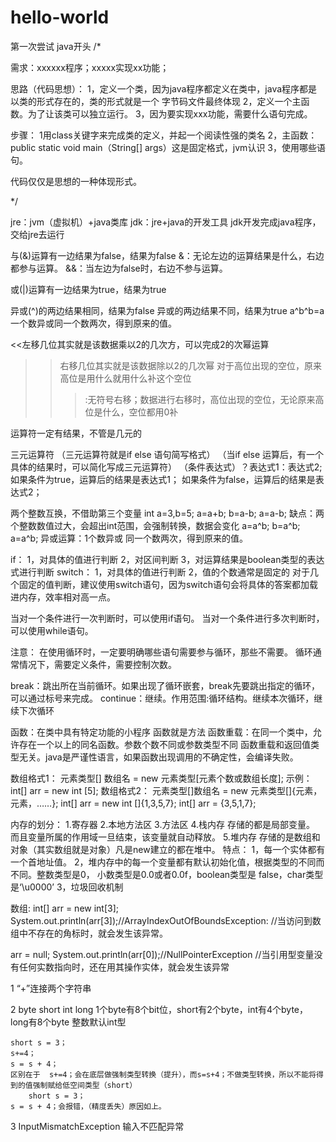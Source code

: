 # hello-world
第一次尝试
java开头
/*

需求：xxxxxx程序；xxxxx实现xx功能；

思路（代码思想）：
	1，定义一个类，因为java程序都定义在类中，java程序都是以类的形式存在的，类的形式就是一个	       字节码文件最终体现
	2，定义一个主函数。为了让该类可以独立运行。
	3，因为要实现xxx功能，需要什么语句完成。

步骤：
	1用class关键字来完成类的定义，并起一个阅读性强的类名
	2，主函数：public static void main（String[] args）这是固定格式，jvm认识
	3，使用哪些语句。

代码仅仅是思想的一种体现形式。

*/



jre：jvm（虚拟机）+java类库
jdk：jre+java的开发工具
jdk开发完成java程序，交给jre去运行   



与(&)运算有一边结果为false，结果为false
&：无论左边的运算结果是什么，右边都参与运算。
&&：当左边为false时，右边不参与运算。

或(|)运算有一边结果为true，结果为true

异或(^)的两边结果相同，结果为false
异或的两边结果不同，结果为true
a^b^b=a  一个数异或同一个数两次，得到原来的值。



<<左移几位其实就是该数据乘以2的几次方，可以完成2的次幂运算

>>右移几位其实就是该数据除以2的几次幂
对于高位出现的空位，原来高位是用什么就用什么补这个空位
>>>:无符号右移；数据进行右移时，高位出现的空位，无论原来高位是什么，空位都用0补


运算符一定有结果，不管是几元的

三元运算符  （三元运算符就是if else 语句简写格式）
（当if else 运算后，有一个具体的结果时，可以简化写成三元运算符）
（条件表达式）？表达式1：表达式2;
如果条件为true，运算后的结果是表达式1；
如果条件为false，运算后的结果是表达式2；



两个整数互换，不借助第三个变量
int a=3,b=5;
a=a+b;
b=a-b;
a=a-b;
缺点：两个整数数值过大，会超出int范围，会强制转换，数据会变化
a=a^b;
b=a^b;
a=a^b;
异或运算：1个数异或 同一个数两次，得到原来的值。


if：
	1，对具体的值进行判断
	2，对区间判断	
	3，对运算结果是boolean类型的表达式进行判断
switch：
	1，对具体的值进行判断
	2，值的个数通常是固定的
	对于几个固定的值判断，建议使用switch语句，因为switch语句会将具体的答案都加载进内存，效率相对高一点。

当对一个条件进行一次判断时，可以使用if语句。
当对一个条件进行多次判断时，可以使用while语句。

注意：
	在使用循环时，一定要明确哪些语句需要参与循环，那些不需要。
	循环通常情况下，需要定义条件，需要控制次数。




break：跳出所在当前循环。如果出现了循环嵌套，break先要跳出指定的循环，可以通过标号来完成。
continue：继续。作用范围:循环结构。继续本次循环，继续下次循环



函数：在类中具有特定功能的小程序
函数就是方法
函数重载：在同一个类中，允许存在一个以上的同名函数。参数个数不同或参数类型不同
函数重载和返回值类型无关。java是严谨性语言，如果函数出现调用的不确定性，会编译失败。




数组格式1：
元素类型[] 数组名 = new 元素类型[元素个数或数组长度];
示例： int[] arr = new int [5];
数组格式2：
元素类型[]数组名 = new 元素类型[]{元素，元素，……};
int[] arr = new int []{1,3,5,7};
int[] arr = {3,5,1,7};



内存的划分：
1.寄存器
2.本地方法区
3.方法区
4.栈内存
	存储的都是局部变量。
	而且变量所属的作用域一旦结束，该变量就自动释放。
5.堆内存
	存储的是数组和对象（其实数组就是对象）凡是new建立的都在堆中。
	特点：
	1，每一个实体都有一个首地址值。
	2，堆内存中的每一个变量都有默认初始化值，根据类型的不同而不同。整数类型是0，
小数类型是0.0或者0.0f，boolean类型是 false，char类型是‘\u0000’
	3，垃圾回收机制


数组:
int[] arr = new int[3];
System.out.println(arr[3]);//ArrayIndexOutOfBoundsException:
    //当访问到数组中不存在的角标时，就会发生该异常。

arr = null;
System.out.println(arr[0]);//NullPointerException
    //当引用型变量没有任何实数指向时，还在用其操作实体，就会发生该异常



1  “+”连接两个字符串


2  	byte short int long   1个byte有8个bit位，short有2个byte，int有4个byte，long有8个byte
	整数默认int型

	short s = 3；
	s+=4；   
	s = s + 4；
	区别在于  s+=4；会在底层做强制类型转换（提升），而s=s+4；不做类型转换，所以不能将得到的值强制赋给低空间类型（short）
        short s = 3；
	s = s + 4；会报错，（精度丢失）原因如上。
 
3   InputMismatchException   输入不匹配异常  










